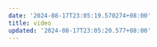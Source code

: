 ```yaml
---
date: '2024-08-17T23:05:19.570274+08:00'
title: video
updated: '2024-08-17T23:05:20.577+08:00'
---
```


